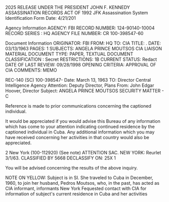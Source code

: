 2025 RELEASE UNDER THE PRESIDENT JOHN F. KENNEDY ASSASSINATION RECORDS ACT OF 1992
JFK Assassination System
Identification Form
Date: 4/21/201

Agency Information
AGENCY: FBI
RECORD NUMBER: 124-90140-10004
RECORD SERIES : HQ
AGENCY FILE NUMBER: CR 100-398547-60

Document Information
ORIGINATOR: FBI
FROM: HQ
TO: CIA
TITLE:
. DATE: 03/13/1963
PAGES: 1
SUBJECTS: ANGELA PRINCE MOUTSOS
CIA LIAISON MATERIAL
DOCUMENT TYPE: PAPER, TEXTUAL DOCUMENT
CLASSIFICATION : Secret
RESTRICTIONS: 1B
CURRENT STATUS: Redact
DATE OF LAST REVIEW: 09/28/1998
OPENING CRITERIA: APPROVAL OF CIA
COMMENTS: MEMO

REC-140 (SC) 100-398547-
Date: March 13, 1963
TO: Director
Central Intelligence Agency
Attention: Deputy Director, Plans
From: John Edgar Hoover, Director
Subject: ANGELA PRINCE MOUTSOS
SECURITY MATTER - C

Reference is made to prior communications
concerning the captioned individual.

It would be appreciated if you would advise
this Bureau of any information which has come to your
attention indicating continued residence by the
captioned individual in Cuba. Any additional information
which you may have received concerning her activities
in that country would also be appreciated.

2 New York (100-112920) (See note)
ATTENTION SAC. NEW YORK:
Reurlet 3/1/63.
CLASSIFIED BY 5668
DECLASSIFY ON: 25X 1

You will be advised concerning the results
of the above inquiry.

NOTE ON YELLOW:
Subject is in SI. She traveled to Cuba in
December, 1960, to join her husband, Pedros Moutsos,
who, in the past, has acted as CIA informant, informants New York
Fequested contact with CIA for information of subject's
current residence in Cuba and her activities
